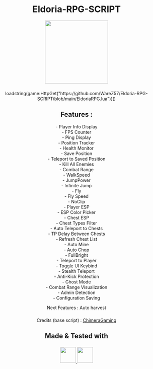 <h1 align="center">
  <a href="https://www.roblox.com/fr/games/100922540865084/UPD-Eldoria-RPG" 
     style="text-decoration:none; color:inherit;">
    Eldoria-RPG-SCRIPT
  </a>
</h1>


<div align="center">
  <img height="200" src="https://tr.rbxcdn.com/180DAY-428fe58f74d84397350b3af497830c13/768/432/Image/Webp/noFilter"  />
</div>

###

<p align="center">loadstring(game:HttpGet("https://github.com/WareZ57/Eldoria-RPG-SCRIPT/blob/main/EldoriaRPG.lua"))()</p>

###

<h2 align="center">Features :</h2>


<p align="center">
- Player Info Display<br>
- FPS Counter<br>
- Ping Display<br>
- Position Tracker<br>
- Health Monitor<br>
- Save Position<br>
- Teleport to Saved Position<br>
- Kill All Enemies<br>
- Combat Range<br>
- WalkSpeed<br>
- JumpPower<br>
- Infinite Jump<br>
- Fly<br>
- Fly Speed<br>
- NoClip<br>
- Player ESP<br>
- ESP Color Picker<br>
- Chest ESP<br>
- Chest Types Filter<br>
- Auto Teleport to Chests<br>
- TP Delay Between Chests<br>
- Refresh Chest List<br>
- Auto Mine<br>
- Auto Chop<br>
- FullBright<br>
- Teleport to Player<br>
- Toggle UI Keybind<br>
- Stealth Teleport<br>
- Anti-Kick Protection<br>
- Ghost Mode<br>
- Combat Range Visualization<br>
- Admin Detection<br>
- Configuration Saving<br>
</p>

<p align="center">Next Features : Auto harvest </p>

###

<p align="center">
  Credits (base script) : 
  <a href="https://rscripts.net/script/upd-eldoria-rpg-zwkQ">ChimeraGaming</a>
</p>


###

<h2 align="center">Made & Tested with</h2>

###


<p align="center">
  <a href="https://sirius.menu/" target="_blank">
    <img src="https://image.noelshack.com/fichiers/2025/39/1/1758549544-t-l-chargement.png" height="50" />
  </a>
  <a href="https://www.xeno.onl/" target="_blank">
    <img src="https://www.xeno.onl/images/xeno.png" height="50" />
  </a>
</p>

